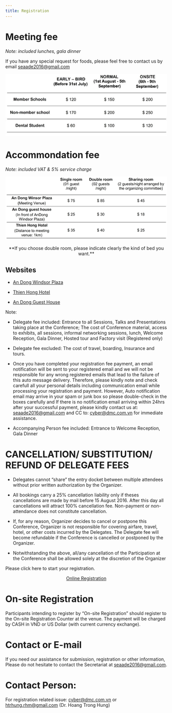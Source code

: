 ```yaml
---
title: Registration
---
```


# Meeting fee

_Note: included lunches, gala dinner_

If you have any special request for foods, please feel free to contact us by email seaade2016@gmail.com

![](/assets/registration/meeting_fee.jpg)

# Accommondation fee

_Note: included VAT & 5% service charge_

![](/assets/registration/accomondation_fee.jpg)

<center>
  **If you choose double room, please indicate clearly the kind of bed you want.**
</center>

## Websites

- [An Dong Windsor Plaza](http://windsorplazahotel.com/)

- [Thien Hong Hotel](http://www.thienhonghotel.vn/)

- [An Dong Guest House](http://andongcenter.com/)

Note:

- Delegate fee included: Entrance to all Sessions, Talks and Presentations taking place at the Conference; The cost of Conference material, access to exhibits, all sessions, informal networking sessions, lunch, Welcome Reception, Gala Dinner, Hosted tour and Factory visit (Registered only)

- Delegate fee excluded: The cost of travel, boarding, Insurance and tours.

- Once you have completed your registration fee payment, an email notification will be sent to your registered email and we will not be responsible for any wrong registered emails that lead to the failure of this auto message delivery. Therefore, please kindly note and check carefull all your personal details including communication email while processing your registration and payment. However, Auto notification email may arrive in your spam or junk box so please double-check in the boxes carefully and If there is no notification email arriving within 24hrs after your successful payment, please kindly contact us at: seaade2016@gmail.com and CC to: cyber@dmc.com.vn for immediate assistance.

- Accompanying Person fee included: Entrance to Welcome Reception, Gala Dinner

# CANCELLATION/ SUBSTITUTION/ REFUND OF DELEGATE FEES

- Delegates cannot “share” the entry docket between multiple attendees without prior written authorization by the Organizer.

- All bookings carry a 25% cancellation liability only if theses cancellations are made by mail before 15 August 2016. After this day all cancellations will attract 100% cancellation fee. Non-payment or non-attendance does not constitute cancellation.

- If, for any reason, Organizer decides to cancel or postpone this Conference, Organizer is not responsible for covering airfare, travel, hotel, or other costs incurred by the Delegates. The Delegate fee will become refundable if the Conference is cancelled or postponed by the Organizer.

- Notwithstanding the above, all/any cancellation of the Participation at the Conference shall be allowed solely at the discretion of the Organizer

Please click here to start your registration.

<center>
  <a
    class="btn btn-lg btn-yellow"
    href="http://ezy.dmc.com.vn/Login.aspx?confId=14"
    target="_blank"
  >
    Online Registration
  </a>
</center>

# On-site Registration

Participants intending to register by “On-site Registration” should register to the On-site Registration Counter at the venue. The payment will be charged by CASH in VND or US Dollar (with current currency exchange).

# Contact or E-mail

If you need our assistance for submission, registration or other information, Please do not hesitate to contact the Secretariat at seaade2016@gmail.com.

# Contact Person:

For registration related issue: cyber@dmc.com.vn or htrhung.rhm@gmail.com (Dr. Hoang Trong Hung)
